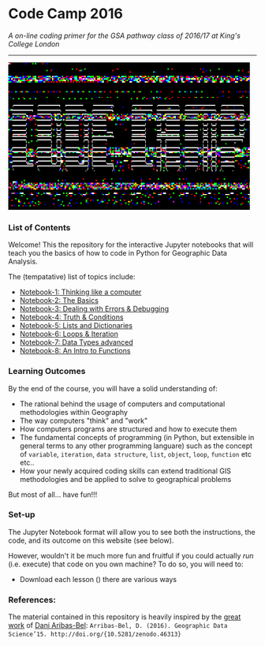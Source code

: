 # Code Camp 2016
*A on-line coding primer for the GSA pathway class of 2016/17 at King's College London*

---

![](./img/code-camp.gif)


### List of Contents

Welcome! This the repository for the interactive Jupyter notebooks that will teach you the basics of how to code in Python for 
Geographic Data Analysis.

The (tempatative) list of topics include:
- [Notebook-1: Thinking like a computer](#) 
- [Notebook-2: The Basics](#) 
- [Notebook-3: Dealing with Errors & Debugging](#) 
- [Notebook-4: Truth & Conditions](#) 
- [Notebook-5: Lists and Dictionaries](#) 
- [Notebook-6: Loops & Iteration](#) 
- [Notebook-7: Data Types advanced](#) 
- [Notebook-8: An Intro to Functions](#) 


### Learning Outcomes

By the end of the course, you will have a solid understanding of:

- The rational behind the usage of computers and computational methodologies within Geography
- The way computers "think" and "work"
- How computers programs are structured and how to execute them
- The fundamental concepts of programming (in Python, but extensible in general terms to any other programming languare) such as the concept of `variable`, `iteration`, `data structure`, `list`, `object`, `loop`, `function` etc etc.. 
- How your newly acquired coding skills can extend traditional GIS methodologies and be applied to solve to geographical problems

But most of all... have fun!!!

### Set-up

The Jupyter Notebook format will allow you to see both the instructions, the code, and its outcome on this website (see below).


However, wouldn't it be much more fun and fruitful if you could actually *run* (i.e. execute) that code on you own machine? 
To do so, you will need to:
-  Download each lesson () there are various ways


### References:
The material contained in this repository is heavily inspired by the [great work](http://darribas.org/gds15/index.html) of [Dani Aribas-Bel](https://twitter.com/darribas):
`Arribas-Bel, D. (2016). Geographic Data Science’15. http://doi.org/{10.5281/zenodo.46313}`
